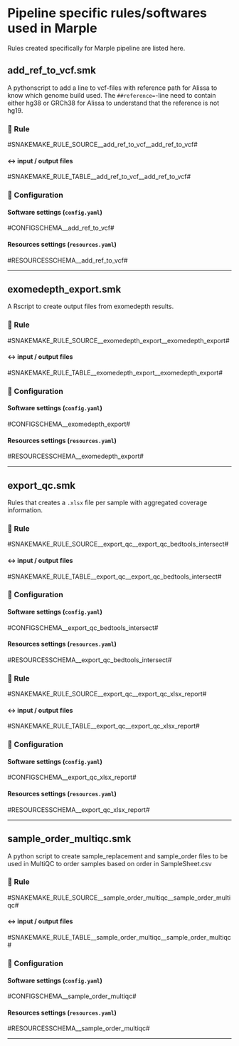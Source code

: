 # Pipeline specific rules/softwares used in Marple
Rules created specifically for Marple pipeline are listed here.

## add_ref_to_vcf.smk
A pythonscript to add a line to vcf-files with reference path for Alissa to know which genome build used. The `##reference=`-line need to contain either hg38 or GRCh38 for Alissa to understand that the reference is not hg19.

### :snake: Rule

#SNAKEMAKE_RULE_SOURCE__add_ref_to_vcf__add_ref_to_vcf#

#### :left_right_arrow: input / output files

#SNAKEMAKE_RULE_TABLE__add_ref_to_vcf__add_ref_to_vcf#

### :wrench: Configuration

#### Software settings (`config.yaml`)

#CONFIGSCHEMA__add_ref_to_vcf#

#### Resources settings (`resources.yaml`)

#RESOURCESSCHEMA__add_ref_to_vcf#

---

## exomedepth_export.smk
A Rscript to create output files from exomedepth results. 

### :snake: Rule

#SNAKEMAKE_RULE_SOURCE__exomedepth_export__exomedepth_export#

#### :left_right_arrow: input / output files

#SNAKEMAKE_RULE_TABLE__exomedepth_export__exomedepth_export#

### :wrench: Configuration

#### Software settings (`config.yaml`)

#CONFIGSCHEMA__exomedepth_export#

#### Resources settings (`resources.yaml`)

#RESOURCESSCHEMA__exomedepth_export#

---

## export_qc.smk
Rules that creates a `.xlsx` file per sample with aggregated coverage information.

### :snake: Rule

#SNAKEMAKE_RULE_SOURCE__export_qc__export_qc_bedtools_intersect#

#### :left_right_arrow: input / output files

#SNAKEMAKE_RULE_TABLE__export_qc__export_qc_bedtools_intersect#

### :wrench: Configuration

#### Software settings (`config.yaml`)

#CONFIGSCHEMA__export_qc_bedtools_intersect#

#### Resources settings (`resources.yaml`)

#RESOURCESSCHEMA__export_qc_bedtools_intersect#


### :snake: Rule

#SNAKEMAKE_RULE_SOURCE__export_qc__export_qc_xlsx_report#

#### :left_right_arrow: input / output files

#SNAKEMAKE_RULE_TABLE__export_qc__export_qc_xlsx_report#

### :wrench: Configuration

#### Software settings (`config.yaml`)

#CONFIGSCHEMA__export_qc_xlsx_report#

#### Resources settings (`resources.yaml`)

#RESOURCESSCHEMA__export_qc_xlsx_report#

---

## sample_order_multiqc.smk
A python script to create sample_replacement and sample_order files to be used in MultiQC to order samples based on order in SampleSheet.csv 

### :snake: Rule

#SNAKEMAKE_RULE_SOURCE__sample_order_multiqc__sample_order_multiqc#

#### :left_right_arrow: input / output files

#SNAKEMAKE_RULE_TABLE__sample_order_multiqc__sample_order_multiqc#

### :wrench: Configuration

#### Software settings (`config.yaml`)

#CONFIGSCHEMA__sample_order_multiqc#

#### Resources settings (`resources.yaml`)

#RESOURCESSCHEMA__sample_order_multiqc#

---
